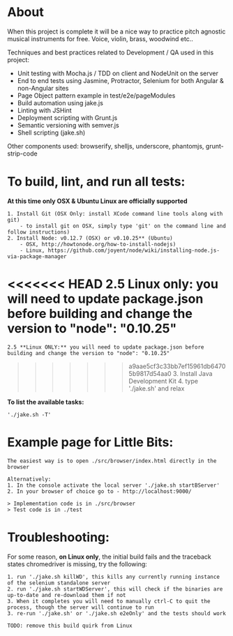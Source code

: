 About
=====

When this project is complete it will be a nice way to practice pitch agnostic musical instruments for free.
Voice, violin, brass, woodwind etc.. 

Techniques and best practices related to Development / QA used in this project:

 * Unit testing with Mocha.js / TDD on client and NodeUnit on the server
 * End to end tests using Jasmine, Protractor, Selenium for both Angular & non-Angular sites
 * Page Object pattern example in test/e2e/pageModules
 * Build automation using jake.js
 * Linting with JSHint
 * Deployment scripting with Grunt.js
 * Semantic versioning with semver.js
 * Shell scripting (jake.sh)

Other components used: browserify, shelljs, underscore, phantomjs, grunt-strip-code

To build, lint, and run all tests:
==================================
    
**At this time only OSX & Ubuntu Linux are officially supported**

    1. Install Git (OSX Only: install XCode command line tools along with git)
        - to install git on OSX, simply type 'git' on the command line and follow instructions)
    2. Install Node: v0.12.7 (OSX) or v0.10.25** (Ubuntu) 
        - OSX, http://howtonode.org/how-to-install-nodejs)
        - Linux, https://github.com/joyent/node/wiki/installing-node.js-via-package-manager
<<<<<<< HEAD
    2.5 Linux only: you will need to update package.json before building and change 
        the version to "node": "0.10.25"
=======
    2.5 **Linux ONLY:** you will need to update package.json before building and change the version to "node": "0.10.25"
>>>>>>> a9aae5cf3c33bb7ef15961db64705b9817d54aa0
    3. Install Java Development Kit
    4. type './jake.sh' and relax 
    
**To list the available tasks:**
 
    './jake.sh -T'

Example page for Little Bits:
=============================

    The easiest way is to open ./src/browser/index.html directly in the browser

    Alternatively:
    1. In the console activate the local server './jake.sh startBServer'
    2. In your browser of choice go to - http://localhost:9000/

    > Implementation code is in ./src/browser
    > Test code is in ./test

Troubleshooting:
================

For some reason, **on Linux only**, the initial build fails and the traceback states chromedriver is missing, try the following:

    1. run './jake.sh killWD', this kills any currently running instance of the selenium standalone server
    2. run './jake.sh startWDServer', this will check if the binaries are up-to-date and re-download them if not
    3. When it completes you will need to manually ctrl-C to quit the process, though the server will continue to run
    3. re-run './jake.sh' or './jake.sh e2eOnly' and the tests should work
    
    TODO: remove this build quirk from Linux